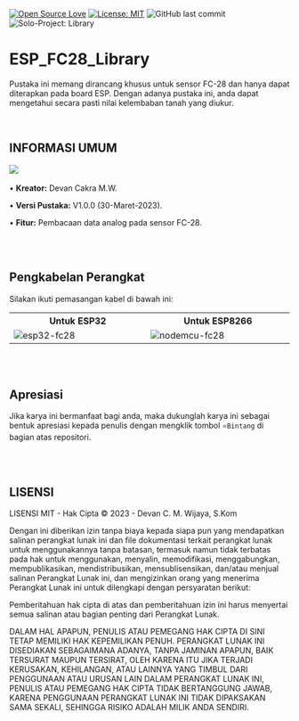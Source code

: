 [![Open Source Love](https://badges.frapsoft.com/os/v1/open-source.svg?style=flat)](https://github.com/ellerbrock/open-source-badges/)
[![License: MIT](https://img.shields.io/badge/License-MIT-blue.svg?logo=github&color=%23F7DF1E)](https://opensource.org/licenses/MIT)
![GitHub last commit](https://img.shields.io/github/last-commit/devancakra/ESP_FC28_Library)
![Solo-Project: Library](https://img.shields.io/badge/Library-Soil%20Moisture-light.svg?style=flat&logo=arduino&logoColor=white&color=%23F7DF1E)

# ESP_FC28_Library
Pustaka ini memang dirancang khusus untuk sensor FC-28 dan hanya dapat diterapkan pada board ESP. Dengan adanya pustaka ini, anda dapat mengetahui secara pasti nilai kelembaban tanah yang diukur.

<br>

## INFORMASI UMUM
<img src="https://github.com/devancakra/ESP-FC28-Library/assets/54527592/87f3ef05-6309-4cc7-ab5d-45262f5f31d2"><br><br>
• <strong>Kreator:</strong> Devan Cakra M.W.

• <strong>Versi Pustaka:</strong> V1.0.0 (30-Maret-2023).

• <strong>Fitur:</strong> Pembacaan data analog pada sensor FC-28.

<br><br>

## Pengkabelan Perangkat
Silakan ikuti pemasangan kabel di bawah ini:

<table>
  <tr>
    <th width="420">Untuk ESP32</th>
    <th width="420">Untuk ESP8266</th>
  </tr>
  <tr>
    <td><img src="https://github.com/devancakra/ESP_FC28_Library/assets/54527592/404231e9-e3f2-4453-8f3f-416ab78c2c8c" alt="esp32-fc28"></td>
    <td><img src="https://github.com/devancakra/ESP_FC28_Library/assets/54527592/aaa46cf7-5008-4776-802c-3ba22507ee3f" alt="nodemcu-fc28"></td>
  </tr>
</table>

<br><br>

## Apresiasi
Jika karya ini bermanfaat bagi anda, maka dukunglah karya ini sebagai bentuk apresiasi kepada penulis dengan mengklik tombol ``` ⭐Bintang ``` di bagian atas repositori.

<br><br>

## LISENSI
LISENSI MIT - Hak Cipta © 2023 - Devan C. M. Wijaya, S.Kom

Dengan ini diberikan izin tanpa biaya kepada siapa pun yang mendapatkan salinan perangkat lunak ini dan file dokumentasi terkait perangkat lunak untuk menggunakannya tanpa batasan, termasuk namun tidak terbatas pada hak untuk menggunakan, menyalin, memodifikasi, menggabungkan, mempublikasikan, mendistribusikan, mensublisensikan, dan/atau menjual salinan Perangkat Lunak ini, dan mengizinkan orang yang menerima Perangkat Lunak ini untuk dilengkapi dengan persyaratan berikut:

Pemberitahuan hak cipta di atas dan pemberitahuan izin ini harus menyertai semua salinan atau bagian penting dari Perangkat Lunak.

DALAM HAL APAPUN, PENULIS ATAU PEMEGANG HAK CIPTA DI SINI TETAP MEMILIKI HAK KEPEMILIKAN PENUH. PERANGKAT LUNAK INI DISEDIAKAN SEBAGAIMANA ADANYA, TANPA JAMINAN APAPUN, BAIK TERSURAT MAUPUN TERSIRAT, OLEH KARENA ITU JIKA TERJADI KERUSAKAN, KEHILANGAN, ATAU LAINNYA YANG TIMBUL DARI PENGGUNAAN ATAU URUSAN LAIN DALAM PERANGKAT LUNAK INI, PENULIS ATAU PEMEGANG HAK CIPTA TIDAK BERTANGGUNG JAWAB, KARENA PENGGUNAAN PERANGKAT LUNAK INI TIDAK DIPAKSAKAN SAMA SEKALI, SEHINGGA RISIKO ADALAH MILIK ANDA SENDIRI.
